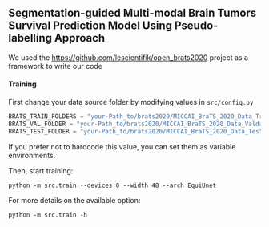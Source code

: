 ## Segmentation-guided Multi-modal Brain Tumors Survival Prediction Model Using Pseudo-labelling Approach

We used the https://github.com/lescientifik/open_brats2020 project as a framework to write our code

#### Training

First change your data source folder by modifying values in `src/config.py`

```python
BRATS_TRAIN_FOLDERS = "your-Path_to/brats2020/MICCAI_BraTS_2020_Data_Training"
BRATS_VAL_FOLDER = "your-Path_to/brats2020/MICCAI_BraTS_2020_Data_Valdation"
BRATS_TEST_FOLDER = "your-Path_to/brats2020/MICCAI_BraTS_2020_Data_Testing"
```

If you prefer not to hardcode this value, you can set them as variable environments.

Then, start training:

```
python -m src.train --devices 0 --width 48 --arch EquiUnet
```

For more details on the available option:
```
python -m src.train -h
```
